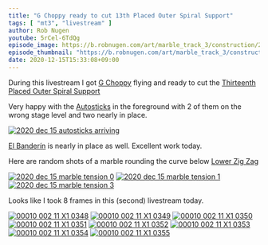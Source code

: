 ```yaml
---
title: "G Choppy ready to cut 13th Placed Outer Spiral Support"
tags: [ "mt3", "livestream" ]
author: Rob Nugen
youtube: 5rCel-6TdQg
episode_image: https://b.robnugen.com/art/marble_track_3/construction/2020/2020_dec_15_g_choppy_ready_to_cut_13poss.jpg
episode_thumbnail: "https://b.robnugen.com/art/marble_track_3/construction/2020/thumbs/2020_dec_15_g_choppy_ready_to_cut_13poss.jpg"
date: 2020-12-15T15:33:08+09:00
---
```


During this livestream I got [G Choppy](/workers/g_choppy/) flying and ready to cut the
[Thirteenth Placed Outer Spiral Support](/parts/thirteenth-placed-outer-spiral-support/)

Very happy with the [Autosticks](/workers/autosticks/) in the foreground with 2 of them on the
wrong stage level and two nearly in place.

[![2020 dec 15 autosticks arriving](//b.robnugen.com/art/marble_track_3/construction/2020/thumbs/2020_dec_15_autosticks_arriving.jpg)](//b.robnugen.com/art/marble_track_3/construction/2020/2020_dec_15_autosticks_arriving.jpg)

[El Banderín](/parts/el-banderín/) is nearly in place as well.  Excellent work today.

Here are random shots of a marble rounding the curve below [Lower Zig Zag](/parts/lower_zig_zag/)

[![2020 dec 15 marble tension 0](//b.robnugen.com/art/marble_track_3/construction/2020/thumbs/2020_dec_15_marble_tension_0.jpg)](//b.robnugen.com/art/marble_track_3/construction/2020/2020_dec_15_marble_tension_0.jpg)
[![2020 dec 15 marble tension 1](//b.robnugen.com/art/marble_track_3/construction/2020/thumbs/2020_dec_15_marble_tension_1.jpg)](//b.robnugen.com/art/marble_track_3/construction/2020/2020_dec_15_marble_tension_1.jpg)
[![2020 dec 15 marble tension 3](//b.robnugen.com/art/marble_track_3/construction/2020/thumbs/2020_dec_15_marble_tension_3.jpg)](//b.robnugen.com/art/marble_track_3/construction/2020/2020_dec_15_marble_tension_3.jpg)

Looks like I took 8 frames in this (second) livestream today.

[![00010 002 11 X1 0348](//b.robnugen.com/art/marble_track_3/frames/2020/thumbs/00010_002_11_X1_0348.jpg)](//b.robnugen.com/art/marble_track_3/frames/2020/00010_002_11_X1_0348.jpg)
[![00010 002 11 X1 0349](//b.robnugen.com/art/marble_track_3/frames/2020/thumbs/00010_002_11_X1_0349.jpg)](//b.robnugen.com/art/marble_track_3/frames/2020/00010_002_11_X1_0349.jpg)
[![00010 002 11 X1 0350](//b.robnugen.com/art/marble_track_3/frames/2020/thumbs/00010_002_11_X1_0350.jpg)](//b.robnugen.com/art/marble_track_3/frames/2020/00010_002_11_X1_0350.jpg)
[![00010 002 11 X1 0351](//b.robnugen.com/art/marble_track_3/frames/2020/thumbs/00010_002_11_X1_0351.jpg)](//b.robnugen.com/art/marble_track_3/frames/2020/00010_002_11_X1_0351.jpg)
[![00010 002 11 X1 0352](//b.robnugen.com/art/marble_track_3/frames/2020/thumbs/00010_002_11_X1_0352.jpg)](//b.robnugen.com/art/marble_track_3/frames/2020/00010_002_11_X1_0352.jpg)
[![00010 002 11 X1 0353](//b.robnugen.com/art/marble_track_3/frames/2020/thumbs/00010_002_11_X1_0353.jpg)](//b.robnugen.com/art/marble_track_3/frames/2020/00010_002_11_X1_0353.jpg)
[![00010 002 11 X1 0354](//b.robnugen.com/art/marble_track_3/frames/2020/thumbs/00010_002_11_X1_0354.jpg)](//b.robnugen.com/art/marble_track_3/frames/2020/00010_002_11_X1_0354.jpg)
[![00010 002 11 X1 0355](//b.robnugen.com/art/marble_track_3/frames/2020/thumbs/00010_002_11_X1_0355.jpg)](//b.robnugen.com/art/marble_track_3/frames/2020/00010_002_11_X1_0355.jpg)
